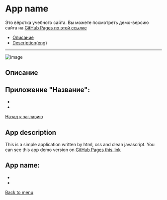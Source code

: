 # <a name='nav'>App name</a>

Это вёрстка учебного сайта. Вы можете посмотреть демо-версию сайта на [GitHub Pages по этой ссылке](https://voverg.github.io/games/here 'Посмотреть демо-версию')

- [Описание](#description)
- [Description(eng)](#description_eng)

---

![image](../main/img/name.png)

## <a name='description'>Описание</a>
Приложение "Название":
-
-
-

[Назад к заглавию](#nav)

## <a name='description_eng'>App description</a>
This is a simple application written by html, css and clean javascript. You can see this app demo version on [GitHub Pages this link](https://voverg.github.io/games/here 'Look at demo')

App name:
-
-
-

[Back to menu](#nav)
